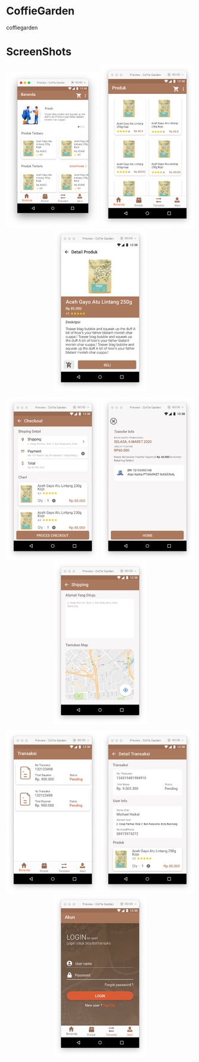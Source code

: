 # CoffieGarden
coffiegarden

# ScreenShots
<p align="center">
<img src="screenshots/img1.png" width="250"> <img src="screenshots/img2.png" width="250"> <img src="screenshots/img3.png" width="250"> 
</p>
<p align="center">
<img src="screenshots/img4.png" width="250"> <img src="screenshots/img5.png" width="250"> <img src="screenshots/img6.png" width="250"> 
</p>
<p align="center">
<img src="screenshots/img7.png" width="250"> <img src="screenshots/img8.png" width="250"> <img src="screenshots/img9.png" width="250"> 
</p>
